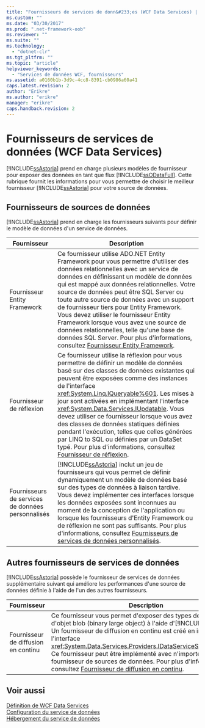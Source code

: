 ```yaml
---
title: "Fournisseurs de services de donn&#233;es (WCF Data Services) | Microsoft Docs"
ms.custom: ""
ms.date: "03/30/2017"
ms.prod: ".net-framework-oob"
ms.reviewer: ""
ms.suite: ""
ms.technology: 
  - "dotnet-clr"
ms.tgt_pltfrm: ""
ms.topic: "article"
helpviewer_keywords: 
  - "Services de données WCF, fournisseurs"
ms.assetid: a0160b1b-3d9c-4cc8-8391-cb0986a60a41
caps.latest.revision: 2
author: "Erikre"
ms.author: "erikre"
manager: "erikre"
caps.handback.revision: 2
---
```

# Fournisseurs de services de donn&#233;es (WCF Data Services)
[!INCLUDE[ssAstoria](../../../../includes/ssastoria-md.md)] prend en charge plusieurs modèles de fournisseur pour exposer des données en tant que flux [!INCLUDE[ssODataFull](../../../../includes/ssodatafull-md.md)].  Cette rubrique fournit les informations pour vous permettre de choisir le meilleur fournisseur [!INCLUDE[ssAstoria](../../../../includes/ssastoria-md.md)] pour votre source de données.  
  
## Fournisseurs de sources de données  
 [!INCLUDE[ssAstoria](../../../../includes/ssastoria-md.md)] prend en charge les fournisseurs suivants pour définir le modèle de données d'un service de données.  
  
|Fournisseur|Description|  
|-----------------|-----------------|  
|Fournisseur Entity Framework|Ce fournisseur utilise ADO.NET Entity Framework pour vous permettre d'utiliser des données relationnelles avec un service de données en définissant un modèle de données qui est mappé aux données relationnelles.  Votre source de données peut être SQL Server ou toute autre source de données avec un support de fournisseur tiers pour Entity Framework.  Vous devez utiliser le fournisseur Entity Framework lorsque vous avez une source de données relationnelles, telle qu'une base de données SQL Server.  Pour plus d'informations, consultez [Fournisseur Entity Framework](../../../../docs/framework/data/wcf/entity-framework-provider-wcf-data-services.md).|  
|Fournisseur de réflexion|Ce fournisseur utilise la réflexion pour vous permettre de définir un modèle de données basé sur des classes de données existantes qui peuvent être exposées comme des instances de l'interface <xref:System.Linq.IQueryable%601>.  Les mises à jour sont activées en implémentant l'interface <xref:System.Data.Services.IUpdatable>.  Vous devez utiliser ce fournisseur lorsque vous avez des classes de données statiques définies pendant l'exécution, telles que celles générées par LINQ to SQL ou définies par un DataSet typé.  Pour plus d'informations, consultez [Fournisseur de réflexion](../../../../docs/framework/data/wcf/reflection-provider-wcf-data-services.md).|  
|Fournisseurs de services de données personnalisés|[!INCLUDE[ssAstoria](../../../../includes/ssastoria-md.md)] inclut un jeu de fournisseurs qui vous permet de définir dynamiquement  un modèle de données basé sur des types de données à liaison tardive.  Vous devez implémenter ces interfaces lorsque les données exposées sont inconnues au moment de la conception de l'application ou lorsque les fournisseurs d'Entity Framework ou de réflexion ne sont pas suffisants.  Pour plus d'informations, consultez [Fournisseurs de services de données personnalisés](../../../../docs/framework/data/wcf/custom-data-service-providers-wcf-data-services.md).|  
  
## Autres fournisseurs de services de données  
 [!INCLUDE[ssAstoria](../../../../includes/ssastoria-md.md)] possède le fournisseur de services de données supplémentaire suivant qui améliore les performances d'une source de données définie à l'aide de l'un des autres fournisseurs.  
  
|Fournisseur|Description|  
|-----------------|-----------------|  
|Fournisseur de diffusion en continu|Ce fournisseur vous permet d'exposer des types de données d'objet blob \(binary large object\) à l'aide d'[!INCLUDE[ssAstoria](../../../../includes/ssastoria-md.md)].  Un fournisseur de diffusion en continu est créé en implémentant l'interface <xref:System.Data.Services.Providers.IDataServiceStreamProvider>.  Ce fournisseur peut être implémenté avec n'importe quel fournisseur de sources de données.  Pour plus d'informations, consultez [Fournisseur de diffusion en continu](../../../../docs/framework/data/wcf/streaming-provider-wcf-data-services.md).|  
  
## Voir aussi  
 [Définition de WCF Data Services](../../../../docs/framework/data/wcf/defining-wcf-data-services.md)   
 [Configuration du service de données](../../../../docs/framework/data/wcf/configuring-the-data-service-wcf-data-services.md)   
 [Hébergement du service de données](../../../../docs/framework/data/wcf/hosting-the-data-service-wcf-data-services.md)